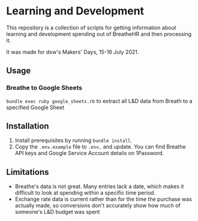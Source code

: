 # Learning and Development
This repository is a collection of scripts for getting information about learning and development spending out of BreatheHR and then processing it.

It was made for dxw's Makers' Days, 15-16 July 2021.

## Usage

### Breathe to Google Sheets
`bundle exec ruby google_sheets.rb` to extract all L&D data from Breath to a specified Google Sheet

## Installation
1. Install prerequisites by running `bundle install`.
2. Copy the `.env.example` file to `.env,` and update. You can find Breathe API keys and Google Service Account details on 1Password.

## Limitations
- Breathe's data is not great. Many entries lack a date, which makes it difficult to look at spending within a specific time period.
- Exchange rate data is current rather than for the time the purchase was actually made, so conversions don't accurately show how much of someone's L&D budget was spent
